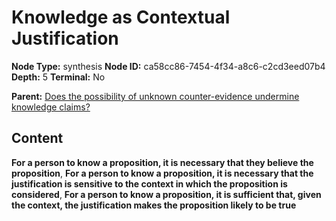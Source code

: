 # Knowledge as Contextual Justification

**Node Type:** synthesis
**Node ID:** ca58cc86-7454-4f34-a8c6-c2cd3eed07b4
**Depth:** 5
**Terminal:** No

**Parent:** [Does the possibility of unknown counter-evidence undermine knowledge claims?](does-the-possibility-of-unknown-counter-evidence-undermine-knowledge-claims-antithesis-053609f1-edcf-4468-a71b-673f45ec805a.md)

## Content

**For a person to know a proposition, it is necessary that they believe the proposition**, **For a person to know a proposition, it is necessary that the justification is sensitive to the context in which the proposition is considered**, **For a person to know a proposition, it is sufficient that, given the context, the justification makes the proposition likely to be true**
